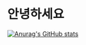 # 안녕하세요

[![Anurag's GitHub stats](https://github-readme-stats.vercel.app/api?username=jkoon90&show_icons=true&theme=onedark)](https://github.com/anuraghazra/github-readme-stats)
